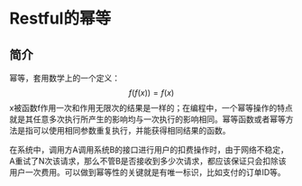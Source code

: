 # Restful的幂等

## 简介

幂等，套用数学上的一个定义：
$$
f(f(x)) = f(x)
$$
x被函数f作用一次和作用无限次的结果是一样的；在编程中，一个幂等操作的特点就是其任意多次执行所产生的影响均与一次执行的影响相同。幂等函数或者幂等方法是指可以使用相同参数重复执行，并能获得相同结果的函数。

在系统中，调用方A调用系统B的接口进行用户的扣费操作时，由于网络不稳定，A重试了N次该请求，那么不管B是否接收到多少次请求，都应该保证只会扣除该用户一次费用。可以做到幂等性的关键就是有唯一标识，比如支付的订单ID等。

